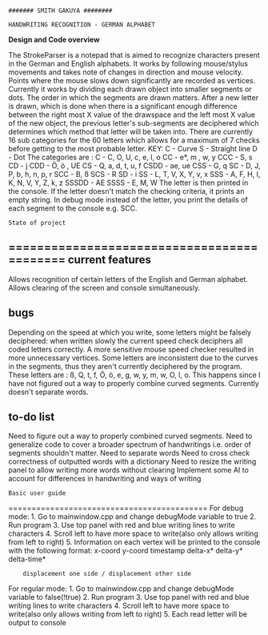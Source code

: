 	####### SMITH GAKUYA ########

	HANDWRITING RECOGNITION - GERMAN ALPHABET

__Design and Code overview__

The StrokeParser is a notepad that is aimed to recognize characters present in the German and
English alphabets.
It works by following mouse/stylus movements and takes note of changes in direction and mouse velocity.
Points where the mouse slows down significantly are recorded as vertices.
Currently it works by dividing each drawn object into smaller segments or dots. The order in which the
segments are drawn matters. After a new letter is drawn, which is done when there is a significant enough
difference between the right most X value of the drawspace and the left most X value of the new object, the 
previous letter's sub-segments are deciphered which determines which method that letter will be taken into.
There are currently 16 sub categories for the 60 letters which allows for a maximum of 7 checks before getting
to the most probable letter. 
KEY:
	C - Curve
	S - Straight line
	D - Dot
The categories are :
    C - C, O, U, c, e, l, o
    CC - e*, m , w, y
    CCC - S, s
    CD - j
    CDD - Ö, ö , UE
    CS - Q, a, d, t, u, f
    CSDD - ae, ue
    CSS - G, q
    SC - D, J, P, b, h, n, p, r
    SCC - B, ß
    SCS - R
    SD - i
    SS - L, T, V, X, Y, v, x
    SSS - A, F, H, I, K, N, V, Y, Z, k, z
    SSSDD - AE
    SSSS - E, M, W
The letter is then printed in the console. If the letter doesn't match the checking criteria, it prints an empty string.
In debug mode instead of the letter, you print the details of each segment to the console e.g. SCC.

	State of project
===========================================
current features
-----------------

Allows recognition of certain letters of the English and German alphabet.
Allows clearing of the screen and console simultaneously.

bugs
-----------------
Depending on the speed at which you write, some letters might be falsely deciphered: when written slowly the current speed 
	check deciphers all coded letters correctly. A more sensitive mouse speed checker resulted in more unnecessary vertices.
Some letters are inconsistent due to the curves in the segments, thus they aren't currently deciphered by the program.
	These letters are : ß, Q, t, f, Ö, ö, e, g, w, y, m, w, O, l, o.
	This happens since I have not figured out a way to properly combine curved segments.
Currently doesn't separate words.

to-do list
-----------------
Need to figure out a way to properly combined curved segments.
Need to generalize code to cover a broader spectrum of handwritings i.e. order of segments shouldn't matter.
Need to separate words
Need to cross check correctness of outputted words with a dictionary
Need to resize the writing panel to allow writing more words without clearing
Implement some AI to account for differences in handwriting and ways of writing

	Basic user guide
===========================================
For debug mode: 
	1. Go to mainwindow.cpp and change debugMode variable to true
	2. Run program
	3. Use top panel with red and blue writing lines to write characters
	4. Scroll left to have more space to write(also only allows writing from left to right)
	5. Information on each vertex will be printed to the console with the following format:
		x-coord y-coord timestamp delta-x* delta-y* delta-time*
		
		displacement one side / displacement other side

For regular mode:
	1. Go to mainwindow.cpp and change debugMode variable to false(!true)
	2. Run program
	3. Use top panel with red and blue writing lines to write characters
	4. Scroll left to have more space to write(also only allows writing from left to right)
	5. Each read letter will be output to console

